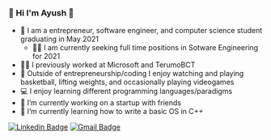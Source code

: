 ### 👋 Hi I'm Ayush 👋

- 💼 I am a entrepreneur, software engineer, and computer science student graduating in May 2021
  - 👨‍💼 I am currently seeking full time positions in Sotware Engineering for 2021
- 👨‍💻 I previously worked at Microsoft and TerumoBCT
- 🏀 Outside of entrepreneurship/coding I enjoy watching and playing basketball, lifting weights, and occasionally playing videogames
- 💻 I enjoy learning different programming languages/paradigms
- 🔭 I’m currently working on a startup with friends
- 🌱 I’m currently learning how to write a basic OS in C++

[![Linkedin Badge](https://img.shields.io/badge/-ayushkhanal-blue?style=flat-square&logo=Linkedin&logoColor=white&link=https://www.linkedin.com/in/ayushkhanal/)](https://www.linkedin.com/in/ayushkhanal/)
[![Gmail Badge](https://img.shields.io/badge/-vegetablebat1@gmail.com-c14438?style=flat-square&logo=Gmail&logoColor=white&link=mailto:vegetablebat1@gmail.com)](mailto:vegetablebat1@gmail.com)
